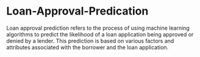 # Loan-Approval-Predication
Loan approval prediction refers to the process of using machine learning algorithms to predict the likelihood of a loan application being approved or denied by a lender. This prediction is based on various factors and attributes associated with the borrower and the loan application.
